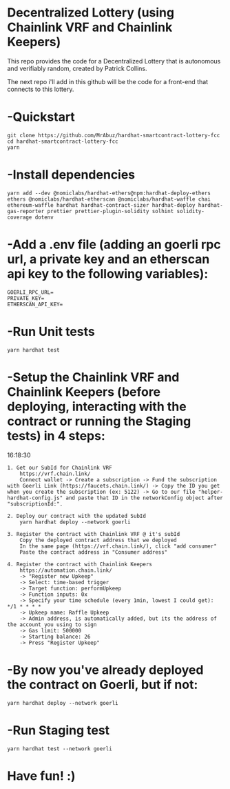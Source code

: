 # Decentralized Lottery (using Chainlink VRF and Chainlink Keepers)

This repo provides the code for a Decentralized Lottery that is autonomous and verifiably random, created by Patrick Collins.

The next repo i'll add in this github will be the code for a front-end that connects to this lottery.

# -Quickstart

```
git clone https://github.com/MrAbuz/hardhat-smartcontract-lottery-fcc
cd hardhat-smartcontract-lottery-fcc
yarn
```

# -Install dependencies

```
yarn add --dev @nomiclabs/hardhat-ethers@npm:hardhat-deploy-ethers ethers @nomiclabs/hardhat-etherscan @nomiclabs/hardhat-waffle chai ethereum-waffle hardhat hardhat-contract-sizer hardhat-deploy hardhat-gas-reporter prettier prettier-plugin-solidity solhint solidity-coverage dotenv
```

# -Add a .env file (adding an goerli rpc url, a private key and an etherscan api key to the following variables):

```
GOERLI_RPC_URL=
PRIVATE_KEY=
ETHERSCAN_API_KEY=
```

# -Run Unit tests

```
yarn hardhat test
```

# -Setup the Chainlink VRF and Chainlink Keepers (before deploying, interacting with the contract or running the Staging tests) in 4 steps:

16:18:30

```
1. Get our SubId for Chainlink VRF
    https://vrf.chain.link/
    Connect wallet -> Create a subscription -> Fund the subscription with Goerli Link (https://faucets.chain.link/) -> Copy the ID you get when you create the subscription (ex: 5122) -> Go to our file "helper-hardhat-config.js" and paste that ID in the networkConfig object after "subscriptionId:".

2. Deploy our contract with the updated SubId
    yarn hardhat deploy --network goerli

3. Register the contract with Chainlink VRF @ it's subId
    Copy the deployed contract address that we deployed
    In the same page (https://vrf.chain.link/), click "add consumer"
    Paste the contract address in "Consumer address"

4. Register the contract with Chainlink Keepers
    https://automation.chain.link/
    -> "Register new Upkeep"
    -> Select: time-based trigger
    -> Target function: performUpkeep
    -> Function inputs: 0x
    -> Specify your time schedule (every 1min, lowest I could get): */1 * * * *
    -> Upkeep name: Raffle Upkeep
    -> Admin address, is automatically added, but its the address of the account you using to sign
    -> Gas limit: 500000
    -> Starting balance: 26
    -> Press "Register Upkeep"

```

# -By now you've already deployed the contract on Goerli, but if not:

```
yarn hardhat deploy --network goerli
```

# -Run Staging test

```
yarn hardhat test --network goerli
```

# Have fun! :)
